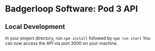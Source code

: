 # Badgerloop Software: Pod 3 API
## Local Development
In your project directory, run ```npm install``` followed by ```npm run start```
You can now access the API via port 3000 on your machine.
